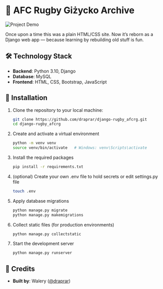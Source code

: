 # 🏉 AFC Rugby Giżycko Archive

![Project Demo](archive/static/assets/demo.gif)

Once upon a time this was a plain HTML/CSS site. Now it’s reborn as a Django web app — because learning by rebuilding old stuff is fun.

## 🛠️ Technology Stack

- **Backend**: Python 3.10, Django
- **Database**: MySQL
- **Frontend**: HTML, CSS, Bootstrap, JavaScript

## 🚀 Installation

1. Clone the repository to your local machine:
   ```bash
   git clone https://github.com/draprar/django-rugby_afcrg.git
   cd django-rugby_afcrg
   ```

2. Create and activate a virtual environment
   ```bash
   python -m venv venv
   source venv/bin/activate   # Windows: venv\Scripts\activate
   ```

3. Install the required packages
   ```bash
   pip install -r requirements.txt
   ```
   
4. (optional) Create your own .env file to hold secrets or edit settings.py file
   ```bash
   touch .env
   ```

5. Apply database migrations
   ```bash
   python manage.py migrate
   python manage.py makemigrations
   ```

6. Collect static files (for production environments)
   ```bash
   python manage.py collectstatic
   ```

7. Start the development server
    ```bash
   python manage.py runserver
   ```

## 👤 **Credits**

- **Built by**: Walery ([@draprar](https://github.com/draprar/))
